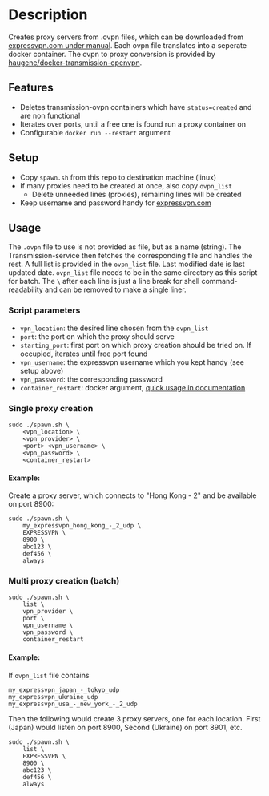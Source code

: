 # Description

Creates proxy servers from .ovpn files, which can be downloaded from [expressvpn.com under manual](https://www.expressvpn.com/setup#manual).
Each ovpn file translates into a seperate docker container. The ovpn to proxy conversion is provided by [haugene/docker-transmission-openvpn](https://github.com/haugene/docker-transmission-openvpn).

## Features

- Deletes transmission-ovpn containers which have `status=created` and are non functional
- Iterates over ports, until a free one is found run a proxy container on
- Configurable `docker run --restart` argument 

## Setup

- Copy `spawn.sh` from this repo to destination machine (linux)  
- If many proxies need to be created at once, also copy `ovpn_list`  
  - Delete unneeded lines (proxies), remaining lines will be created
- Keep username and password handy for [expressvpn.com](https://www.expressvpn.com/setup#manual)

## Usage

The `.ovpn` file to use is not provided as file, but as a name (string). The Transmission-service then fetches the corresponding file and handles the rest. A full list is provided in the `ovpn_list` file. Last modified date is last updated date. `ovpn_list` file needs to be in the same directory as this script for batch. The `\` after each line is just a line break for shell command-readability and can be removed to make a single liner.

### Script parameters

  - `vpn_location`: the desired line chosen from the `ovpn_list`
  - `port`: the port on which the proxy should serve
  - `starting_port`: first port on which proxy creation should be tried on. If occupied, iterates until free port found
  - `vpn_username`: the expressvpn username which you kept handy (see setup above)
  - `vpn_password`: the corresponding password
  - `container_restart`: docker argument, [quick usage in documentation](https://docs.docker.com/config/containers/start-containers-automatically/)

### Single proxy creation

```shell
sudo ./spawn.sh \
    <vpn_location> \
    <vpn_provider> \
    <port> <vpn_username> \
    <vpn_password> \
    <container_restart>
```

#### Example:

Create a proxy server, which connects to "Hong Kong - 2" and be available on port 8900:

```shell
sudo ./spawn.sh \
    my_expressvpn_hong_kong_-_2_udp \
    EXPRESSVPN \
    8900 \
    abc123 \
    def456 \
    always
```

### Multi proxy creation (batch)

```shell
sudo ./spawn.sh \
    list \
    vpn_provider \
    port \
    vpn_username \
    vpn_password \
    container_restart
```

#### Example:  

If `ovpn_list` file contains

```text
my_expressvpn_japan_-_tokyo_udp
my_expressvpn_ukraine_udp
my_expressvpn_usa_-_new_york_-_2_udp
```

Then the following would create 3 proxy servers, one for each location. First (Japan) would listen on port 8900, Second (Ukraine) on port 8901, etc.

```shell
sudo ./spawn.sh \
    list \
    EXPRESSVPN \
    8900 \
    abc123 \
    def456 \
    always
```
